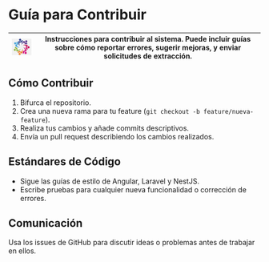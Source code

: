 # Guía para Contribuir
| <img src="./assets/main/logo-contribucion.png" alt="Logo" width="100"/> | Instrucciones para contribuir al sistema. Puede incluir guías sobre cómo reportar errores, sugerir mejoras, y enviar solicitudes de extracción. |
|------------------------------------------------|---------------------------------------------------------------------------------------------------------------------------------------------------------------------------------------------------------------------------|

## Cómo Contribuir
1. Bifurca el repositorio.
2. Crea una nueva rama para tu feature (`git checkout -b feature/nueva-feature`).
3. Realiza tus cambios y añade commits descriptivos.
4. Envía un pull request describiendo los cambios realizados.

## Estándares de Código
- Sigue las guías de estilo de Angular, Laravel y NestJS.
- Escribe pruebas para cualquier nueva funcionalidad o corrección de errores.

## Comunicación
Usa los issues de GitHub para discutir ideas o problemas antes de trabajar en ellos.
